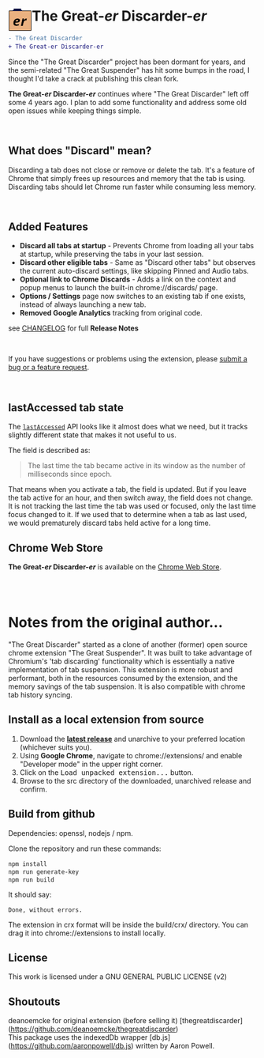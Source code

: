 # <img src="/src/img/icon48.png" align="left" /> The Great-*er*  Discarder-*er*
```diff
- The Great Discarder
+ The Great-er Discarder-er
```

Since the "The Great Discarder" project has been dormant for years, and the semi-related "The Great Suspender" has hit some bumps in the road,
I thought I'd take a crack at publishing this clean fork.

**The Great-*er* Discarder-*er*** continues where "The Great Discarder" left off some 4 years ago.  I plan to add some functionality and address some old open issues while keeping things simple.

<br>

## What does "Discard" mean?
Discarding a tab does not close or remove or delete the tab.  It's a feature of Chrome that simply frees up resources and memory that the tab is using.
Discarding tabs should let Chrome run faster while consuming less memory.

<br>

## Added Features
- **Discard all tabs at startup** - Prevents Chrome from loading all your tabs at startup, while preserving the tabs in your last session.
- **Discard other eligible tabs** - Same as "Discard other tabs" but observes the current auto-discard settings, like skipping Pinned and Audio tabs.
- **Optional link to Chrome Discards** - Adds a link on the context and popup menus to launch the built-in chrome://discards/ page.
- **Options / Settings** page now switches to an existing tab if one exists, instead of always launching a new tab.
- **Removed Google Analytics** tracking from original code.

see [CHANGELOG](./CHANGELOG.md) for full **Release Notes**

<br>

If you have suggestions or problems using the extension, please [submit a bug or a feature request](https://github.com/rkodey/the-great-er-discarder-er/issues).

<br>

## lastAccessed tab state

The [`lastAccessed`](https://developer.chrome.com/docs/extensions/reference/api/tabs)
API looks like it almost does what we need, but it tracks slightly different
state that makes it not useful to us.

The field is described as:
> The last time the tab became active in its window as the number of milliseconds since epoch.

That means when you activate a tab, the field is updated.  But if you leave the
tab active for an hour, and then switch away, the field does not change.  It is
not tracking the last time the tab was used or focused, only the last time focus
changed to it.  If we used that to determine when a tab as last used, we would
prematurely discard tabs held active for a long time.

## Chrome Web Store

**The Great-*er* Discarder-*er*** is available on the [Chrome Web Store](https://chrome.google.com/webstore/detail/the-great-er-discarder-er/plpkmjcnhhnpkblimgenmdhghfgghdpp).

<br><br>

# Notes from the original author...

"The Great Discarder" started as a clone of another (former) open source chrome extension "The Great Suspender".
It was built to take advantage of Chromium's 'tab discarding' functionality which is essentially a native implementation of tab suspension.
This extension is more robust and performant, both in the resources consumed by the extension, and the memory savings of the tab suspension.
It is also compatible with chrome tab history syncing.


## Install as a local extension from source

1. Download the **[latest release](https://github.com/rkodey/the-great-er-discarder-er/releases)** and unarchive to your preferred location (whichever suits you).
2. Using **Google Chrome**, navigate to chrome://extensions/ and enable "Developer mode" in the upper right corner.
3. Click on the <kbd>Load unpacked extension...</kbd> button.
4. Browse to the src directory of the downloaded, unarchived release and confirm.


## Build from github

Dependencies: openssl, nodejs / npm.

Clone the repository and run these commands:
```
npm install
npm run generate-key
npm run build
```

It should say:
```
Done, without errors.
```

The extension in crx format will be inside the build/crx/ directory. You can drag it into chrome://extensions to install locally.

## License

This work is licensed under a GNU GENERAL PUBLIC LICENSE (v2)

## Shoutouts
deanoemcke for original extension (before selling it) [thegreatdiscarder] (https://github.com/deanoemcke/thegreatdiscarder)<br>
This package uses the indexedDb wrapper [db.js] (https://github.com/aaronpowell/db.js) written by Aaron Powell.<br>
